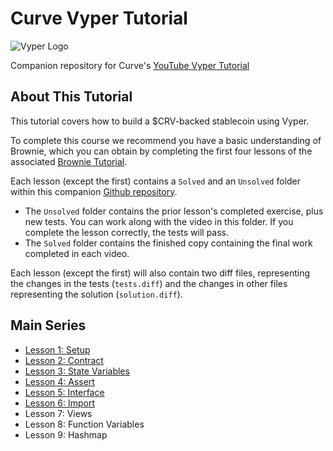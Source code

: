 # Curve Vyper Tutorial

![Vyper Logo](https://vyper.readthedocs.io/en/stable/_images/vyper-logo-transparent.svg)

Companion repository for Curve's [YouTube Vyper Tutorial](https://www.youtube.com/playlist?list=PLVOHzVzbg7bFnLnl3t5egG5oWpOhfdD1D) 

## About This Tutorial

This tutorial covers how to build a $CRV-backed stablecoin using Vyper.

To complete this course we recommend you have a basic understanding of Brownie, which you can obtain by completing the first four lessons of the associated [Brownie Tutorial](https://github.com/curvefi/brownie-tutorial).

Each lesson (except the first) contains a `Solved` and an `Unsolved` folder within this companion [Github repository](https://github.com/curvefi/vyper-tutorial).  

* The `Unsolved` folder contains the prior lesson's completed exercise, plus new tests.  You can work along with the video in this folder.  If you complete the lesson correctly, the tests will pass.
* The `Solved` folder contains the finished copy containing the final work completed in each video.

Each lesson (except the first) will also contain two diff files, representing the changes in the tests (`tests.diff`) and the changes in other files representing the solution (`solution.diff`).

## Main Series

* [Lesson 1: Setup](lesson-01-setup/)
* [Lesson 2: Contract](lesson-02-contract/)
* [Lesson 3: State Variables](lesson-03-state-variables/)
* [Lesson 4: Assert](lesson-04-assert/)
* [Lesson 5: Interface](lesson-05-interface/)
* [Lesson 6: Import](lesson-06-import/)
* Lesson 7: Views
* Lesson 8: Function Variables
* Lesson 9: Hashmap

